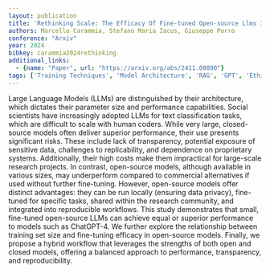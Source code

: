 ```yaml
---
layout: publication
title: 'Rethinking Scale: The Efficacy Of Fine-tuned Open-source Llms In Large-scale Reproducible Social Science Research'
authors: Marcello Carammia, Stefano Maria Iacus, Giuseppe Porro
conference: "Arxiv"
year: 2024
bibkey: carammia2024rethinking
additional_links:
  - {name: "Paper", url: "https://arxiv.org/abs/2411.00890"}
tags: ['Training Techniques', 'Model Architecture', 'RAG', 'GPT', 'Ethics and Bias', 'Pretraining Methods', 'Interpretability', 'Fine-Tuning']
---
```

Large Language Models (LLMs) are distinguished by their architecture, which
dictates their parameter size and performance capabilities. Social scientists
have increasingly adopted LLMs for text classification tasks, which are
difficult to scale with human coders. While very large, closed-source models
often deliver superior performance, their use presents significant risks. These
include lack of transparency, potential exposure of sensitive data, challenges
to replicability, and dependence on proprietary systems. Additionally, their
high costs make them impractical for large-scale research projects.
  In contrast, open-source models, although available in various sizes, may
underperform compared to commercial alternatives if used without further
fine-tuning. However, open-source models offer distinct advantages: they can be
run locally (ensuring data privacy), fine-tuned for specific tasks, shared
within the research community, and integrated into reproducible workflows.
  This study demonstrates that small, fine-tuned open-source LLMs can achieve
equal or superior performance to models such as ChatGPT-4. We further explore
the relationship between training set size and fine-tuning efficacy in
open-source models. Finally, we propose a hybrid workflow that leverages the
strengths of both open and closed models, offering a balanced approach to
performance, transparency, and reproducibility.
